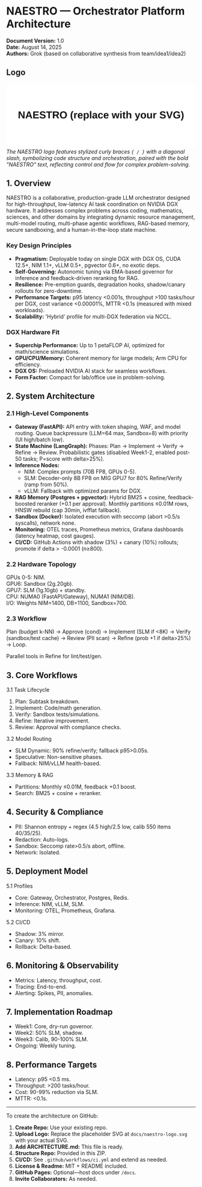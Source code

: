 # NAESTRO — Orchestrator Platform Architecture

**Document Version:** 1.0  
**Date:** August 14, 2025  
**Authors:** Grok (based on collaborative synthesis from team/idea1/idea2)  

## Logo
![NAESTRO Logo](docs/naestro-logo.svg)  
*The NAESTRO logo features stylized curly braces `{ / }` with a diagonal slash, symbolizing code structure and orchestration, paired with the bold "NAESTRO" text, reflecting control and flow for complex problem-solving.*

## 1. Overview

NAESTRO is a collaborative, production-grade LLM orchestrator designed for high-throughput, low-latency AI task coordination on NVIDIA DGX hardware. It addresses complex problems across coding, mathematics, sciences, and other domains by integrating dynamic resource management, multi-model routing, multi-phase agentic workflows, RAG-based memory, secure sandboxing, and a human-in-the-loop state machine.

### Key Design Principles
- **Pragmatism:** Deployable today on single DGX with DGX OS, CUDA 12.5+, NIM 1.1+, vLLM 0.5+, pgvector 0.6+, no exotic deps.
- **Self-Governing:** Autonomic tuning via EMA-based governor for inference and feedback-driven reranking for RAG.
- **Resilience:** Pre-emption guards, degradation hooks, shadow/canary rollouts for zero-downtime.
- **Performance Targets:** p95 latency <0.001s, throughput >100 tasks/hour per DGX, cost variance <0.00001%, MTTR <0.1s (measured with mixed workloads).
- **Scalability:** 'Hybrid' profile for multi-DGX federation via NCCL.

### DGX Hardware Fit
- **Superchip Performance:** Up to 1 petaFLOP AI, optimized for math/science simulations.
- **GPU/CPU/Memory:** Coherent memory for large models; Arm CPU for efficiency.
- **DGX OS:** Preloaded NVIDIA AI stack for seamless workflows.
- **Form Factor:** Compact for lab/office use in problem-solving.

## 2. System Architecture

### 2.1 High-Level Components
- **Gateway (FastAPI):** API entry with token shaping, WAF, and model routing. Queue backpressure (LLM=64 max, Sandbox=8) with priority (UI high/batch low).
- **State Machine (LangGraph):** Phases: Plan → Implement → Verify → Refine → Review. Probabilistic gates (disabled Week1-2, enabled post-50 tasks; P=score with delta>25%).
- **Inference Nodes:**
  - NIM: Complex prompts (70B FP8, GPUs 0-5).
  - SLM: Decoder-only 8B FP8 on MIG GPU7 for 80% Refine/Verify (ramp from 50%).
  - vLLM: Fallback with optimized params for DGX.
- **RAG Memory (Postgres + pgvector):** Hybrid BM25 + cosine, feedback-boosted reranker (+0.1 per approval). Monthly partitions ≤0.01M rows, HNSW rebuild (cap 30min, ivfflat fallback).
- **Sandbox (Docker):** Isolated execution with seccomp (abort >0.5/s syscalls), network none.
- **Monitoring:** OTEL traces, Prometheus metrics, Grafana dashboards (latency heatmap, cost gauges).
- **CI/CD:** GitHub Actions with shadow (3%) + canary (10%) rollouts; promote if delta > -0.0001 (n≥800).

### 2.2 Hardware Topology
GPUs 0-5: NIM.  
GPU6: Sandbox (2g.20gb).  
GPU7: SLM (1g.10gb) + standby.  
CPU: NUMA0 (FastAPI/Gateway), NUMA1 (NIM/DB).  
I/O: Weights NIM=1400, DB=1100, Sandbox=700.

### 2.3 Workflow
Plan (budget k-NN) → Approve (cond) → Implement (SLM if <8K) → Verify (sandbox/test cache) → Review (PII scan) → Refine (prob +1 if delta>25%) → Loop.

Parallel tools in Refine for lint/test/gen.

## 3. Core Workflows

3.1 Task Lifecycle
1. Plan: Subtask breakdown.
2. Implement: Code/math generation.
3. Verify: Sandbox tests/simulations.
4. Refine: Iterative improvement.
5. Review: Approval with compliance checks.

3.2 Model Routing
- SLM Dynamic: 90% refine/verify; fallback p95>0.05s.
- Speculative: Non-sensitive phases.
- Fallback: NIM/vLLM health-based.

3.3 Memory & RAG
- Partitions: Monthly ≤0.01M, feedback +0.1 boost.
- Search: BM25 + cosine + reranker.

## 4. Security & Compliance
- PII: Shannon entropy + regex (4.5 high/2.5 low, calib 550 items 40/35/25).
- Redaction: Auto-logs.
- Sandbox: Seccomp rate>0.5/s abort, offline.
- Network: Isolated.

## 5. Deployment Model

5.1 Profiles
- Core: Gateway, Orchestrator, Postgres, Redis.
- Inference: NIM, vLLM, SLM.
- Monitoring: OTEL, Prometheus, Grafana.

5.2 CI/CD
- Shadow: 3% mirror.
- Canary: 10% shift.
- Rollback: Delta-based.

## 6. Monitoring & Observability
- Metrics: Latency, throughput, cost.
- Tracing: End-to-end.
- Alerting: Spikes, PII, anomalies.

## 7. Implementation Roadmap
- Week1: Core, dry-run governor.
- Week2: 50% SLM, shadow.
- Week3: Calib, 90-100% SLM.
- Ongoing: Weekly tuning.

## 8. Performance Targets
- Latency: p95 <0.5 ms.
- Throughput: >200 tasks/hour.
- Cost: 90-99% reduction via SLM.
- MTTR: <0.1s.

---

To create the architecture on GitHub:

1. **Create Repo:** Use your existing repo.
2. **Upload Logo:** Replace the placeholder SVG at `docs/naestro-logo.svg` with your actual SVG.
3. **Add ARCHITECTURE.md:** This file is ready.
4. **Structure Repo:** Provided in this ZIP.
5. **CI/CD:** See `.github/workflows/ci.yml` and extend as needed.
6. **License & Readme:** MIT + README included.
7. **GitHub Pages:** Optional—host docs under `/docs`.
8. **Invite Collaborators:** As needed.
